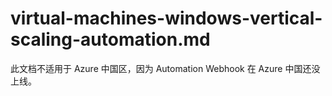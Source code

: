 # virtual-machines-windows-vertical-scaling-automation.md

此文档不适用于 Azure 中国区，因为 Automation Webhook 在 Azure 中国还没上线。